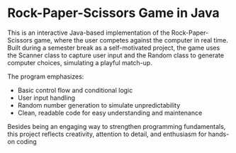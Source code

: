 # Rock-Paper-Scissors Game in Java
This is an interactive Java-based implementation of the Rock-Paper-Scissors game, where the user competes against the computer in real time. Built during a semester break as a self-motivated project, the game uses the Scanner class to capture user input and the Random class to generate computer choices, simulating a playful match-up.

The program emphasizes:
- Basic control flow and conditional logic
- User input handling
- Random number generation to simulate unpredictability
- Clean, readable code for easy understanding and maintenance
  
Besides being an engaging way to strengthen programming fundamentals, this project reflects creativity, attention to detail, and enthusiasm for hands-on coding

